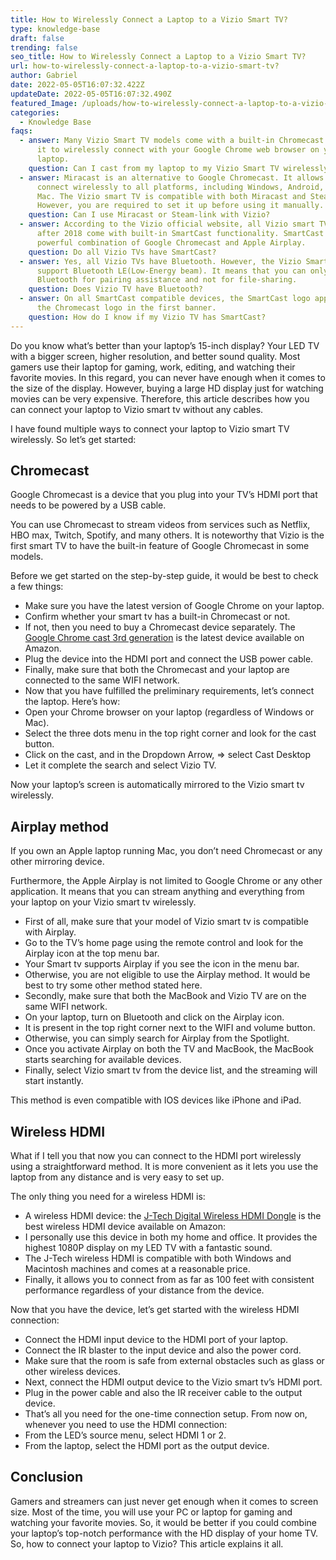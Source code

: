 ```yaml
---
title: How to Wirelessly Connect a Laptop to a Vizio Smart TV?
type: knowledge-base
draft: false
trending: false
seo_title: How to Wirelessly Connect a Laptop to a Vizio Smart TV?
url: how-to-wirelessly-connect-a-laptop-to-a-vizio-smart-tv?
author: Gabriel
date: 2022-05-05T16:07:32.422Z
updateDate: 2022-05-05T16:07:32.490Z
featured_Image: /uploads/how-to-wirelessly-connect-a-laptop-to-a-vizio-smart-tv.webp
categories:
  - Knowledge Base
faqs:
  - answer: Many Vizio Smart TV models come with a built-in Chromecast. You can use
      it to wirelessly connect with your Google Chrome web browser on your
      laptop.
    question: Can I cast from my laptop to my Vizio Smart TV wirelessly?
  - answer: Miracast is an alternative to Google Chromecast. It allows you to
      connect wirelessly to all platforms, including Windows, Android, IOS, and
      Mac. The Vizio smart TV is compatible with both Miracast and Steam-link.
      However, you are required to set it up before using it manually.
    question: Can I use Miracast or Steam-link with Vizio?
  - answer: According to the Vizio official website, all Vizio smart TVs released
      after 2018 come with built-in SmartCast functionality. SmartCast is a
      powerful combination of Google Chromecast and Apple Airplay.
    question: Do all Vizio TVs have SmartCast?
  - answer: Yes, all Vizio TVs have Bluetooth. However, the Vizio Smart TVs only
      support Bluetooth LE(Low-Energy beam). It means that you can only use
      Bluetooth for pairing assistance and not for file-sharing.
    question: Does Vizio TV have Bluetooth?
  - answer: On all SmartCast compatible devices, the SmartCast logo appears next to
      the Chromecast logo in the first banner.
    question: How do I know if my Vizio TV has SmartCast?
---
```

Do you know what’s better than your laptop’s 15-inch display? Your LED TV with a bigger screen, higher resolution, and better sound quality. Most gamers use their laptop for gaming, work, editing, and watching their favorite movies. In this regard, you can never have enough when it comes to the size of the display. However, buying a large HD display just for watching movies can be very expensive. Therefore, this article describes how you can connect your laptop to Vizio smart tv without any cables.

I have found multiple ways to connect your laptop to Vizio smart TV wirelessly. So let’s get started:

## Chromecast

Google Chromecast is a device that you plug into your TV’s HDMI port that needs to be powered by a USB cable.

You can use Chromecast to stream videos from services such as Netflix, HBO max, Twitch, Spotify, and many others. It is noteworthy that Vizio is the first smart TV to have the built-in feature of Google Chromecast in some models. 

Before we get started on the step-by-step guide, it would be best to check a few things:

* Make sure you have the latest version of Google Chrome on your laptop.
* Confirm whether your smart tv has a built-in Chromecast or not.
* If not, then you need to buy a Chromecast device separately. The [Google Chrome cast 3rd generation](https://www.amazon.com/Google-GA00439-US-Chromecast-3rd-Generation/dp/B015UKRNGS) is the latest device available on Amazon.
* Plug the device into the HDMI port and connect the USB power cable.
* Finally, make sure that both the Chromecast and your laptop are connected to the same WIFI network.
* Now that you have fulfilled the preliminary requirements, let’s connect the laptop. Here’s how:
* Open your Chrome browser on your laptop (regardless of Windows or Mac).
* Select the three dots menu in the top right corner and look for the cast button.
* Click on the cast, and in the Dropdown Arrow, ⇒ select Cast Desktop
* Let it complete the search and select Vizio TV.

Now your laptop’s screen is automatically mirrored to the Vizio smart tv wirelessly.

## Airplay method

If you own an Apple laptop running Mac, you don’t need Chromecast or any other mirroring device.

Furthermore, the Apple Airplay is not limited to Google Chrome or any other application. It means that you can stream anything and everything from your laptop on your Vizio smart tv wirelessly.

* First of all, make sure that your model of Vizio smart tv is compatible with Airplay.
* Go to the TV’s home page using the remote control and look for the Airplay icon at the top menu bar.
* Your Smart tv supports Airplay if you see the icon in the menu bar.
* Otherwise, you are not eligible to use the Airplay method. It would be best to try some other method stated here.
* Secondly, make sure that both the MacBook and Vizio TV are on the same WIFI network.
* On your laptop, turn on Bluetooth and click on the Airplay icon.
* It is present in the top right corner next to the WIFI and volume button.
* Otherwise, you can simply search for Airplay from the Spotlight.
* Once you activate Airplay on both the TV and MacBook, the MacBook starts searching for available devices.
* Finally, select Vizio smart tv from the device list, and the streaming will start instantly.

This method is even compatible with IOS devices like iPhone and iPad.

## Wireless HDMI

What if I tell you that now you can connect to the HDMI port wirelessly using a straightforward method. It is more convenient as it lets you use the laptop from any distance and is very easy to set up.

The only thing you need for a wireless HDMI is:

* A wireless HDMI device: the [J-Tech Digital Wireless HDMI Dongle](https://www.amazon.com/J-Tech-Digital-Wireless-Passthrough-JTECH-WDEX-50M2/dp/B089X3PYHP) is the best wireless HDMI device available on Amazon:
* I personally use this device in both my home and office. It provides the highest 1080P display on my LED TV with a fantastic sound.
* The J-Tech wireless HDMI is compatible with both Windows and Macintosh machines and comes at a reasonable price.
* Finally, it allows you to connect from as far as 100 feet with consistent performance regardless of your distance from the device.

Now that you have the device, let’s get started with the wireless HDMI connection:

* Connect the HDMI input device to the HDMI port of your laptop.
* Connect the IR blaster to the input device and also the power cord.
* Make sure that the room is safe from external obstacles such as glass or other wireless devices.
* Next, connect the HDMI output device to the Vizio smart tv’s HDMI port.
* Plug in the power cable and also the IR receiver cable to the output device.
* That’s all you need for the one-time connection setup. From now on, whenever you need to use the HDMI connection:
* From the LED’s source menu, select HDMI 1 or 2.
* From the laptop, select the HDMI port as the output device.

## Conclusion

Gamers and streamers can just never get enough when it comes to screen size. Most of the time, you will use your PC or laptop for gaming and watching your favorite movies. So, it would be better if you could combine your laptop’s top-notch performance with the HD display of your home TV. So, how to connect your laptop to Vizio? This article explains it all.
